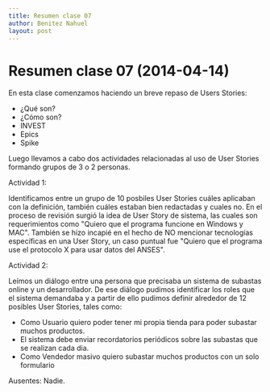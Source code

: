 ```yaml
---
title: Resumen clase 07
author: Benitez Nahuel
layout: post
---
```

Resumen clase 07 (2014-04-14)
===============

En esta clase comenzamos haciendo un breve repaso de Users Stories:

* ¿Qué son?
* ¿Cómo son?
* INVEST
* Epics
* Spike

Luego llevamos a cabo dos actividades relacionadas al uso de User Stories formando grupos de 3 o 2 personas.

Actividad 1:

Identificamos entre un grupo de 10 posbiles User Stories cuáles aplicaban con la definición, también cuáles estaban bien redactadas y cuales no.
En el proceso de revisión surgió la idea de User Story de sistema, las cuales son requerimientos como "Quiero que el programa funcione en Windows y MAC".
También se hizo incapié en el hecho de NO mencionar tecnologías específicas en una User Story, un caso puntual fue "Quiero que el programa use el protocolo X para usar datos del ANSES".

Actividad 2:

Leímos un diálogo entre una persona que precisaba un sistema de subastas online y un desarrollador. De ese diálogo pudimos identificar los roles que el sistema demandaba y a partir de ello 
pudimos definir alrededor de 12 posibles User Stories, tales como:

* Como Usuario quiero poder tener mi propia tienda para poder subastar muchos productos.
* El sistema debe enviar recordatorios periódicos sobre las subastas que se realizan cada dia.
* Como Vendedor masivo quiero subastar muchos productos con un solo formulario

Ausentes: Nadie.
